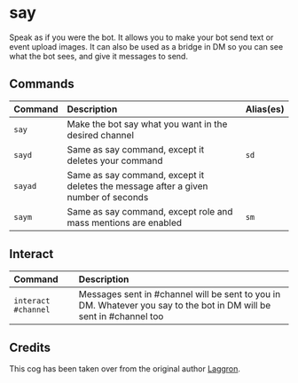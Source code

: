 # say
Speak as if you were the bot. It allows you to make your bot send text or event upload images. It can also be used as a bridge in DM so you can see what the bot sees, and give it messages to send.

## Commands
| Command     | Description                                                                        | Alias(es) |
| :---------- | :--------------------------------------------------------------------------------- | :-------- |
| `say`       | Make the bot say what you want in the desired channel                              ||
| `sayd`      | Same as say command, except it deletes your command                                | `sd` |
| `sayad`     | Same as say command, except it deletes the message after a given number of seconds ||
| `saym`      | Same as say command, except role and mass mentions are enabled                     | `sm` |

## Interact
| Command             | Description |
| :------------------ | :---------- |
| `interact #channel` | Messages sent in #channel will be sent to you in DM. Whatever you say to the bot in DM will be sent in #channel too |

## Credits
This cog has been taken over from the original author [Laggron](https://github.com/laggron42/Laggrons-Dumb-Cogs/tree/dpy2.0).
